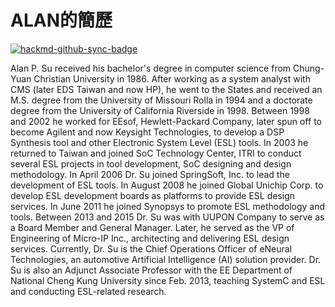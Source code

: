 # ALAN的簡歷

[![hackmd-github-sync-badge](https://hackmd.io/jmx6nlyUT4ewxiw80mksAQ/badge)](https://hackmd.io/jmx6nlyUT4ewxiw80mksAQ)

Alan P. Su received his bachelor's degree in computer science from Chung-Yuan Christian University in 1986. After working as a system analyst with CMS (later EDS Taiwan and now HP), he went to the States and received an M.S. degree from the University of Missouri Rolla in 1994 and a doctorate degree from the University of California Riverside in 1998. Between 1998 and 2002 he worked for EEsof, Hewlett-Packard Company, later spun off to become Agilent and now Keysight Technologies, to develop a DSP Synthesis tool and other Electronic System Level (ESL) tools. In 2003 he returned to Taiwan and joined SoC Technology Center, ITRI to conduct several ESL projects in tool development, SoC designing and design methodology. In April 2006 Dr. Su joined SpringSoft, Inc. to lead the development of ESL tools. In August 2008 he joined Global Unichip Corp. to develop ESL development boards as platforms to provide ESL design services. In June 2011 he joined Synopsys to promote ESL methodology and tools. Between 2013 and 2015 Dr. Su was with UUPON Company to serve as a Board Member and General Manager. Later, he served as the VP of Engineering of Micro-IP Inc., architecting and delivering ESL design services. Currently, Dr. Su is the Chief Operations Officer of eNeural Technologies, an automotive Artificial Intelligence (AI) solution provider. Dr. Su is also an Adjunct Associate Professor with the EE Department of National Cheng Kung University since Feb. 2013, teaching SystemC and ESL and conducting ESL-related research.
